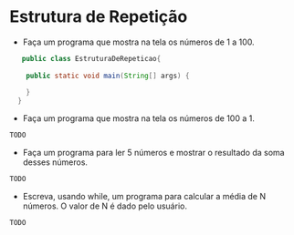 # Estrutura de Repetição

- Faça um programa que mostra na tela os números de 1 a 100.

```java
   public class EstruturaDeRepeticao{
    
    public static void main(String[] args) {
        
    }
  }
```

- Faça um programa que mostra na tela os números de 100 a 1.

```java
TODO
```

- Faça um programa para ler 5 números e mostrar o resultado da soma desses números.

```java
TODO
```

- Escreva, usando while, um programa para calcular a média de N números. O valor de N é dado pelo usuário.

```java
TODO
```
